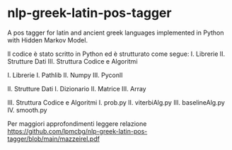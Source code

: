 # nlp-greek-latin-pos-tagger
A pos tagger for latin and ancient greek languages implemented in Python with Hidden Markov Model.

Il codice è stato scritto in Python ed è strutturato come segue:
  I. Librerie
  II. Strutture Dati
  III. Struttura Codice e Algoritmi


  I. Librerie
    I. Pathlib
    II. Numpy
    III. Pyconll
    
II. Strutture Dati
  I. Dizionario
  II. Matrice
  III. Array

III. Struttura Codice e Algoritmi
  I. prob.py
  II. viterbiAlg.py
  III. baselineAlg.py
  IV. smooth.py
  
 Per maggiori approfondimenti leggere relazione https://github.com/lpmcbg/nlp-greek-latin-pos-tagger/blob/main/mazzeirel.pdf
